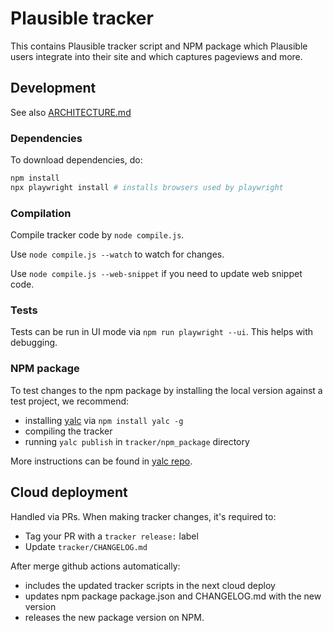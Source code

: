 # Plausible tracker

This contains Plausible tracker script and NPM package which Plausible users integrate into
their site and which captures pageviews and more.

## Development

See also [ARCHITECTURE.md](./ARCHITECTURE.md)

### Dependencies

To download dependencies, do:

```bash
npm install
npx playwright install # installs browsers used by playwright
```

### Compilation

Compile tracker code by `node compile.js`.

Use `node compile.js --watch` to watch for changes.

Use `node compile.js --web-snippet` if you need to update web snippet code.

### Tests

Tests can be run in UI mode via `npm run playwright --ui`. This helps with debugging.

### NPM package

To test changes to the npm package by installing the local version against a test project, we recommend:

- installing [yalc](https://github.com/wclr/yalc) via `npm install yalc -g`
- compiling the tracker
- running `yalc publish` in `tracker/npm_package` directory

More instructions can be found in [yalc repo](https://github.com/wclr/yalc).

## Cloud deployment

Handled via PRs. When making tracker changes, it's required to:

- Tag your PR with a `tracker release:` label
- Update `tracker/CHANGELOG.md`

After merge github actions automatically:

- includes the updated tracker scripts in the next cloud deploy
- updates npm package package.json and CHANGELOG.md with the new version
- releases the new package version on NPM.
